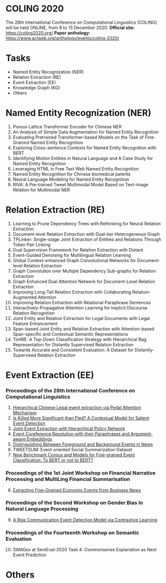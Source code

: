 # COLING 2020
The 28th International Conference on Computational Linguistics (COLING) will be held ONLINE, from 8 to 13 December 2020. 
**Official site:**  <https://coling2020.org/>
**Paper anthology:** <https://www.aclweb.org/anthology/events/coling-2020/>

# Tasks
- Named Entity Recognization (NER)
- Relation Extraction (RE)
- Event Extraction (EE)
- Knowledge Graph (KG)
- Others

# Named Entity Recognization (NER)
1. Porous Lattice Transformer Encoder for Chinese NER 
2. An Analysis of Simple Data Augmentation for Named Entity Recognition
3. Evaluating Pretrained Transformer-based Models on the Task of Fine-Grained Named Entity Recognition
4. Exploring Cross-sentence Contexts for Named Entity Recognition with BERT
5. Identifying Motion Entities in Natural Language and A Case Study for Named Entity Recognition
6. Leveraging HTML in Free Text Web Named Entity Recognition
7. Named Entity Recognition for Chinese biomedical patents
8. Neural Language Modeling for Named Entity Recognition
9. RIVA: A Pre-trained Tweet Multimodal Model Based on Text-image Relation for Multimodal NER
# Relation Extraction (RE)
1. Learning to Prune Dependency Trees with Rethinking for Neural Relation Extraction 
2. Document-level Relation Extraction with Dual-tier Heterogeneous Graph 
3. TPLinker: Single-stage Joint Extraction of Entities and Relations Through Token Pair Linking 
4. Dual Supervision Framework for Relation Extraction with Distant
5. Event-Guided Denoising for Multilingual Relation Learning
6. Global Context-enhanced Graph Convolutional Networks for Document-level Relation Extraction
7. Graph Convolution over Multiple Dependency Sub-graphs for Relation Extraction
8. Graph Enhanced Dual Attention Network for Document-Level Relation Extraction
9. Improving Long-Tail Relation Extraction with Collaborating Relation-Augmented Attention
10. Improving Relation Extraction with Relational Paraphrase Sentences
11. Interactively-Propagative Attention Learning for Implicit Discourse Relation Recognition
12. Joint Entity and Relation Extraction for Legal Documents with Legal Feature Enhancement
13. Span-based Joint Entity and Relation Extraction with Attention-based Span-specific and Contextual Semantic Representations
14. ToHRE: A Top-Down Classification Strategy with Hierarchical Bag Representation for Distantly Supervised Relation Extraction
15. Towards Accurate and Consistent Evaluation: A Dataset for Distantly-Supervised Relation Extraction
# Event Extraction (EE)
### Proceedings of the 28th International Conference on Computational Linguistics
1. [Hierarchical Chinese Legal event extraction via Pedal Attention Mechanism](EE/1.%20Hierarchical%20Chinese%20Legal%20event%20extraction%20via%20Pedal%20Attention%20Mechanism.md)
2. [Is Killed More Significant than Fled? A Contextual Model for Salient Event Detection](EE/2.%20Is%20Killed%20More%20Significant%20than%20Fled_A%20Contextual%20Model%20for%20Salient%20Event%20Detection.md)
3. [Joint Event Extraction with Hierarchical Policy Network](EE/3.%20Joint%20Event%20Extraction%20with%20Hierarchical%20Policy%20Network.md)
4. [Event Coreference Resolution with their Paraphrases and Argument-aware Embeddings](EE/4.%20Event%20Coreference%20Resolution%20with%20their%20Paraphrases%20and%20Argument-aware%20Embeddings.md)
5. [Distinguishing Between Foreground and Background Events in News](EE/5.%20Distinguishing%20Between%20Foreground%20and%20Background%20Events%20in%20News.md)
6. TWEETSUM: Event oriented Social Summarization Dataset
7. [New Benchmark Corpus and Models for Fine-grained Event Classification: To BERT or not to BERT?](EE/7.%20New%20Benchmark%20Corpus%20and%20Models%20for%20Fine-grained%20Event%20Classification_To%20BERT%20or%20not%20to%20BERT.md)
### Proceedings of the 1st Joint Workshop on Financial Narrative Processing and MultiLing Financial Summarisation
8. [Extracting Fine-Grained Economic Events from Business News](EE/8.%20Extracting%20Fine-Grained%20Economic%20Events%20from%20Business%20News.md)
### Proceedings of the Second Workshop on Gender Bias in Natural Language Processing
9. [A Risk Communication Event Detection Model via Contrastive Learning](EE/9.%20A%20Risk%20Communication%20Event%20Detection%20Model%20via%20Contrastive%20Learning.md)
### Proceedings of the Fourteenth Workshop on Semantic Evaluation
10. SWAGex at SemEval-2020 Task 4: Commonsense Explanation as Next Event Prediction
# Others
